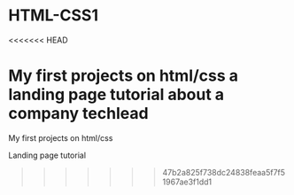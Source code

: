 # HTML-CSS1
<<<<<<< HEAD

My first projects on html/css
a landing page tutorial about a company techlead
=======
My first projects on html/css 

Landing page tutorial
>>>>>>> 47b2a825f738dc24838feaa5f7f51967ae3f1dd1

